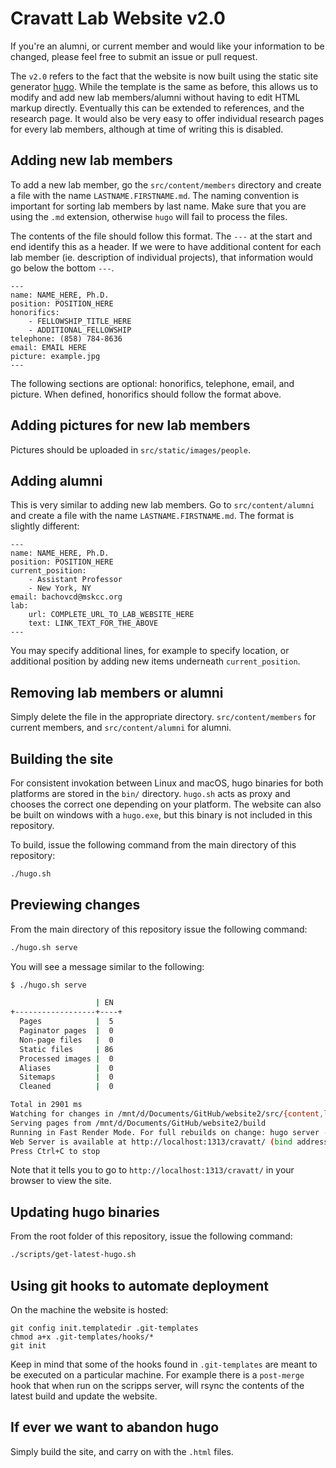 # Cravatt Lab Website v2.0

If you're an alumni, or current member and would like your information to be changed, please feel free to submit an issue or pull request.

The `v2.0` refers to the fact that the website is now built using the static site generator [hugo](https://gohugo.io/). While the template is the same as before, this allows us to modify and add new lab members/alumni without having to edit HTML markup directly. Eventually this can be extended to references, and the research page. It would also be very easy to offer individual research pages for every lab members, although at time of writing this is disabled.


## Adding new lab members

To add a new lab member, go the `src/content/members` directory and create a file with the name `LASTNAME.FIRSTNAME.md`. The naming convention is important for sorting lab members by last name. Make sure that you are using the `.md` extension, otherwise `hugo` will fail to process the files.

The contents of the file should follow this format. The `---` at the start and end identify this as a header. If we were to have additional content for each lab member (ie. description of individual projects), that information would go below the bottom `---`.

```
---
name: NAME_HERE, Ph.D.
position: POSITION_HERE
honorifics:
    - FELLOWSHIP_TITLE_HERE
    - ADDITIONAL_FELLOWSHIP
telephone: (858) 784-8636
email: EMAIL HERE
picture: example.jpg
---
```

The following sections are optional: honorifics, telephone, email, and picture. When defined, honorifics should follow the format above.


## Adding pictures for new lab members

Pictures should be uploaded in `src/static/images/people`.


## Adding alumni

This is very similar to adding new lab members. Go to `src/content/alumni` and create a file with the name `LASTNAME.FIRSTNAME.md`. The format is slightly different:

```
---
name: NAME_HERE, Ph.D.
position: POSITION_HERE
current_position:
    - Assistant Professor
    - New York, NY
email: bachovcd@mskcc.org
lab:
    url: COMPLETE_URL_TO_LAB_WEBSITE_HERE
    text: LINK_TEXT_FOR_THE_ABOVE
---
```

You may specify additional lines, for example to specify location, or additional position by adding new items underneath `current_position`. 


## Removing lab members or alumni

Simply delete the file in the appropriate directory. `src/content/members` for current members, and `src/content/alumni` for alumni.


## Building the site

For consistent invokation between Linux and macOS, hugo binaries for both platforms are stored in the `bin/` directory. `hugo.sh` acts as proxy and chooses the correct one depending on your platform. The website can also be built on windows with a `hugo.exe`, but this binary is not included in this repository.

To build, issue the following command from the main directory of this repository:

```bash
./hugo.sh
```


## Previewing changes

From the main directory of this repository issue the following command:

```bash
./hugo.sh serve
```

You will see a message similar to the following:

```bash
$ ./hugo.sh serve

                   | EN
+------------------+----+
  Pages            |  5
  Paginator pages  |  0
  Non-page files   |  0
  Static files     | 86
  Processed images |  0
  Aliases          |  0
  Sitemaps         |  0
  Cleaned          |  0

Total in 2901 ms
Watching for changes in /mnt/d/Documents/GitHub/website2/src/{content,layouts,static}
Serving pages from /mnt/d/Documents/GitHub/website2/build
Running in Fast Render Mode. For full rebuilds on change: hugo server --disableFastRender
Web Server is available at http://localhost:1313/cravatt/ (bind address 127.0.0.1)
Press Ctrl+C to stop
```

Note that it tells you to go to `http://localhost:1313/cravatt/` in your browser to view the site.


## Updating hugo binaries

From the root folder of this repository, issue the following command:

```bash
./scripts/get-latest-hugo.sh
```


## Using git hooks to automate deployment

On the machine the website is hosted:

```
git config init.templatedir .git-templates
chmod a+x .git-templates/hooks/*
git init
```

Keep in mind that some of the hooks found in `.git-templates` are meant to be executed on a particular machine. For example there is a `post-merge` hook that when run on the scripps server, will rsync the contents of the latest build and update the website.


## If ever we want to abandon hugo

Simply build the site, and carry on with the `.html` files.
